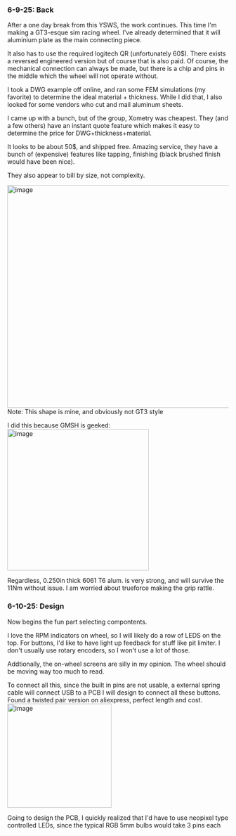### 6-9-25: Back
After a one day break from this YSWS, the work continues.
This time I'm making a GT3-esque sim racing wheel. I've already determined that it will aluminium plate as the main connecting piece.

It also has to use the required logitech QR (unfortunately 60$). There exists a reversed engineered version but of course that is also paid. Of course, the mechanical connection can always be made, but there is a chip and pins in the middle which the wheel will not operate without.

I took a DWG example off online, and ran some FEM simulations (my favorite) to determine the ideal material + thickness. While I did that, I also looked for some vendors who cut and mail aluminum sheets.

I came up with a bunch, but of the group, Xometry was cheapest. They (and a few others) have an instant quote feature which makes it easy to determine the price for DWG+thickness+material.

It looks to be about 50$, and shipped free. Amazing service, they have a bunch of (expensive) features like tapping, finishing (black brushed finish would have been nice).

They also appear to bill by size, not complexity.

<img width="507" alt="image" src="https://github.com/user-attachments/assets/90446fdb-324a-4719-bc12-484cff2d9dc3" />
Note: This shape is mine, and obviously not GT3 style

I did this because GMSH is geeked:
<img width="322" alt="image" src="https://github.com/user-attachments/assets/0b7792a7-03a7-4715-9905-d1b653ca593a" />

Regardless, 0.250in thick 6061 T6 alum. is very strong, and will survive the 11Nm without issue. I am worried about trueforce making the grip rattle.

### 6-10-25: Design
Now begins the fun part selecting compontents.

I love the RPM indicators on wheel, so I will likely do a row of LEDS on the top. For buttons, I'd like to have light up feedback for stuff like pit limiter. I don't usually use rotary encoders, so I won't use a lot of those.

Addtionally, the on-wheel screens are silly in my opinion. The wheel should be moving way too much to read.

To connect all this, since the built in pins are not usable, a external spring cable will connect USB to a PCB I will design to connect all these buttons. Found a twisted pair version on aliexpress, perfect length and cost.
<img width="237" alt="image" src="https://github.com/user-attachments/assets/89a26144-572d-494e-aa33-ca33ee8e5fe6" />

Going to design the PCB, I quickly realized that I'd have to use neopixel type controlled LEDs, since the typical RGB 5mm bulbs would take 3 pins each



